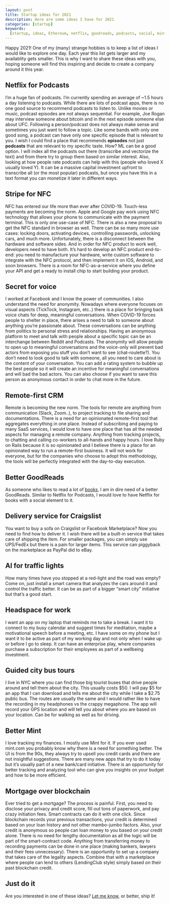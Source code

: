 ```yaml
---
layout: post
title: Startup ideas for 2021
description: Here are some ideas I have for 2021
categories: [startup]
keywords:
  [startup, ideas, Ethereum, netflix, goodreads, podcasts, social, mint, NFC]
---
```


Happy 2021! One of my (many) strange hobbies is to keep a list of ideas I would like to explore one day. Each year this list gets larger and my availablity gets smaller. This is why I want to share these ideas with you, hoping someone will find this inspiring and decide to create a company around it this year.

## Netflix for Podcasts

I’m a huge fan of podcasts. I’m currently spending an average of ~1.5 hours a day listening to podcasts. While there are lots of podcast apps, there is no one good source to recommend podcasts to listen to. Unlike movies or music, podcast episodes are not always sequential. For example, Joe Rogan may interview someone about bitcoin and in the next episode someone else about UFC. Following a person/podcast does not always make sense and sometimes you just want to follow a topic. Like some bands with only one good song, a podcast can have only one specific episode that is relevant to you. I wish I could find a place that recommends **episodes** not just **podcasts** that are relevant to my specific taste.
How? ML can be a good option. I will index all the podcasts out there (transcribe and vectorize the text) and from there try to group them based on similar interest. Also, looking at how people rate podcasts can help with this (people who loved X usually loved Y). It can be a massive capital investment upfront to transcribe all (or the most popular) podcasts, but once you have this in a text format you can monetize it later in different ways.

## Stripe for NFC

NFC has entered our life more than ever after COVID-19. Touch-less payments are becoming the norm. Apple and Google pay work using NFC technology that allows your phone to communicate with the payment terminal. This is only one use-case of NFC. There is also a new proposal to get the NFC standard in browser as well. There can be so many more use cases: locking doors, activating devices, controlling passwords, unlocking cars, and much more. Unfortunately, there is a disconnect between the hardware and software sides. And in order for NFC product to work well, developers need to have both. It’s hard to develop an NFC product end-to-end: you need to manufacture your hardware, write custom software to integrate with the NFC protocol, and then implement it on IOS, Android, and soon browsers. There is a room for NFC-as-a-service where you define your API and get a ready to install chip to start building your product.

## Secret for voice

I worked at Facebook and I know the power of communities. I also understand the need for anonymity. Nowadays where everyone focuses on visual aspects (TickTock, Instagram, etc..) there is a place for bringing back voice chats for deep, meaningful conversations. When COVID-19 forces people to shelter in place, there arises a need to talk to someone about anything you’re passionate about. These conversations can be anything from politics to personal stress and relationships. Having an anonymous platform to meet and talk with people about a specific topic can be an interchange between Reddit and Podcasts. The anonymity will allow people to open up to meaningful conversations and the voice-only will prevent bad actors from exposing you stuff you don’t want to see (chat-roulette?). You don’t need to look good to talk with someone, all you need to care about is the content of your conversation. You can add a rating system to bubble up the best people so it will create an incentive for meaningful conversations and will bad the bad actors. You can also choose if you want to save this person as anonymous contact in order to chat more in the future.

## Remote-first CRM

Remote is becoming the new norm. The tools for remote are anything from communication (Slack, Zoom..), to project tracking to file sharing and documentations. There is a need for an opinionated remote-first tool that aggregates everything in one place. Instead of subscribing and paying to many SaaS services, I would love to have one place that has all the needed aspects for managing a remote company. Anything from tracking projects, to chatting and calling co-workers to all-hands and happy hours. I love Ruby on Rails because it is so opinionated and I believe there is a place for an opinionated way to run a remote-first business. It will not work for everyone, but for the companies who choose to adopt this methodology, the tools will be perfectly integrated with the day-to-day execution.

## Better GoodReads

As someone who likes to read a lot of [books](https://www.goodreads.com/user/show/90647916-sagiv-ofek), I am in dire need of a better GoodReads. Similar to Netflix for Podcasts, I would love to have Netflix for books with a social element to it.

## Delivery service for Craigslist

You want to buy a sofa on Craigslist or Facebook Marketplace? Now you need to find how to deliver it. I wish there will be a built-in service that takes care of shipping the item. For smaller packages, you can simply use UPS/FedEx but there is a pain for larger items. This service can piggyback on the marketplace as PayPal did to eBay.

## AI for traffic lights

How many times have you stopped at a red-light and the road was empty? Come on, just install a smart camera that analyzes the cars around it and control the traffic better. It can be as part of a bigger “smart city” initiative but that’s a good start.

## Headspace for work

I want an app on my laptop that reminds me to take a break. I want it to connect to my busy calendar and suggest times for meditation, maybe a motivational speech before a meeting, etc. I have some on my phone but I want it to be active as part of my working day and not only when I wake up or before I go to sleep. It can have an enterprise play, where companies purchase a subscription for their employees as part of a wellbeing investment.

## Guided city bus tours

I live in NYC where you can find those big tourist buses that drive people around and tell them about the city. This usually costs $50. I will pay $5 for an app that I can download and tells me about the city while I take a $2.75 public bus. The routes are usually the same and I would rather like to have the recording in my headphones vs the crappy megaphone. The app will record your GPS location and will tell you about where you are based on your location. Can be for walking as well as for driving.

## Better Mint

I love tracking my finances. I mostly use Mint for it. If you ever used mint.com you probably know why there is a need for something better. The UI is from the 90s, they always try to upsell you credit cards and there are not insightful suggestions. There are many new apps that try to do it today but it’s usually part of a new bank/card initiative. There is an opportunity for better tracking and analyzing tool who can give you insights on your budget and how to be more efficient.

## Mortgage over blockchain

Ever tried to get a mortgage? The process is painful. First, you need to disclose your privacy and credit score, fill out tons of paperwork, and pay crazy initiation fees. Smart contracts can do it with one click. Since blockchain records your previous transactions, your credit is determined based on your loan history and not other mambo-jumbo factors. Also, your credit is anonymous so people can loan money to you based on your credit alone. There is no need for lengthy documentation as all the logic will be part of the smart-contract code. Anything from transferring money to recording payments can be done in one place (making bankers, lawyers and their fees unnecessary). There is an opportunity to set up a company that takes care of the legality aspects. Combine that with a marketplace where people can lend to others (LendingClub style) simply based on their past blockchain credit.

## Just do it

Are you interested in one of these ideas? [Let me know](linkedin.com/in/sagivo), or better, ship it!
